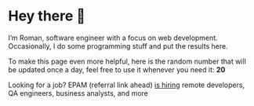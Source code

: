 # Hey there 👋

I’m Roman, software engineer with a focus on web development. Occasionally, I do
some programming stuff and put the results here.

To make this page even more helpful, here is the random number that will be
updated once a day, feel free to use it whenever you need it: **20**

Looking for a job? EPAM (referral link ahead) [is hiring](https://epa.ms/RomanGusev) remote developers,
QA engineers, business analysts, and more
